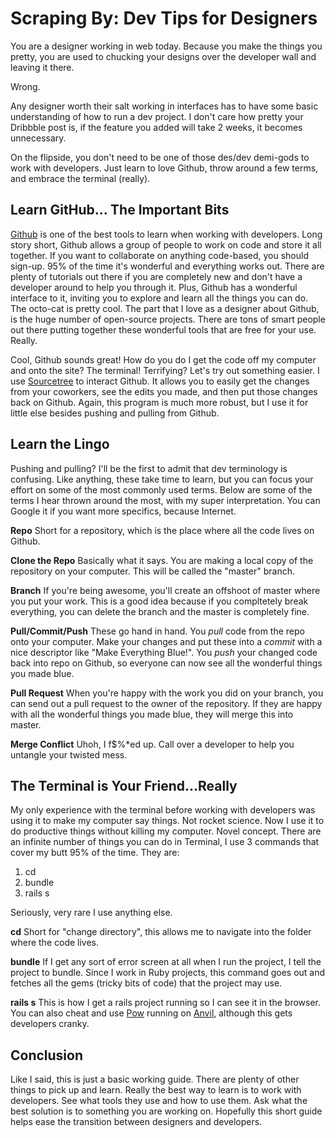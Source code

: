 # Scraping By: Dev Tips for Designers 

You are a designer working in web today. Because you make the things you pretty, you are used to chucking your designs over the developer wall and leaving it there. 

Wrong. 

Any designer worth their salt working in interfaces has to have some basic understanding of how to run a dev project. I don't care how pretty your Dribbble post is, if the feature you added will take 2 weeks, it becomes unnecessary.

On the flipside, you don't need to be one of those des/dev demi-gods to work with developers.  Just learn to love Github, throw around a few terms, and embrace the terminal (really).


## Learn GitHub... The Important Bits

  <a href="http://github.com/">Github</a> is one of the best tools to learn when working with developers. Long story short, Github allows a group of people to work on code and store it all together. If you want to collaborate on anything code-based, you should sign-up. 95% of the time it's wonderful and everything works out. There are plenty of tutorials out there if you are completely new and don't have a developer around to help you through it. Plus, Github has a wonderful interface to it, inviting you to explore and learn all the things you can do. The octo-cat is pretty cool. The part that I love as a designer about Github, is the huge number of open-source projects. There are tons of smart people out there putting together these wonderful tools that are free for your use. Really.

  Cool, Github sounds great! How do you do I get the code off my computer and onto the site? The terminal! Terrifying? Let's try out something easier. I use <a href="http://www.sourcetreeapp.com/">Sourcetree</a> to interact Github. It allows you to easily get the changes from your coworkers, see the edits you made, and then put those changes back on Github. Again, this program is much more robust, but I use it for little else besides pushing and pulling from Github.

## Learn the Lingo

  Pushing and pulling? I'll be the first to admit that dev terminology is confusing. Like anything, these take time to learn, but you can focus your effort on some of the most commonly used terms. Below are some of the terms I hear thrown around the most, with my super interpretation. You can Google it if you want more specifics, because Internet. 

  <b>Repo</b> Short for a repository, which is the place where all the code lives on Github.
  
  <b>Clone the Repo</b> Basically what it says. You are making a local copy of the repository on your computer. This will be called the "master" branch. 
  
  <b>Branch</b> If you're being awesome, you'll create an offshoot of master where you put your work. This is a good idea because if you compltetely break everything, you can delete the branch and the master is completely fine. 
  
  <b>Pull/Commit/Push</b> These go hand in hand. You <i>pull</i> code from the repo onto your computer. Make your changes and put these into a <i>commit</i> with a nice descriptor like "Make Everything Blue!". You <i>push</i> your changed code back into repo on Github, so everyone can now see all the wonderful things you made blue.
  
  <b>Pull Request</b> When you're happy with the work you did on your branch, you can send out a pull request to the owner of the repository. If they are happy with all the wonderful things you made blue, they will merge this into master.
  
  <b>Merge Conflict</b> Uhoh, I f$%*ed up. Call over a developer to help you untangle your twisted mess. 

## The Terminal is Your Friend...Really

  My only experience with the terminal before working with developers was using it to make my computer say things. Not rocket science. Now I use it to do productive things without killing my computer. Novel concept. There are an infinite number of things you can do in Terminal, I use 3 commands that cover my butt 95% of the time. They are:
  <ol>
    <li>cd</li>
    <li>bundle</li>
    <li>rails s</li>
  </ol>

  Seriously, very rare I use anything else.

  <b>cd</b> Short for "change directory", this allows me to navigate into the folder where the code lives.
  
  <b>bundle</b> If I get any sort of error screen at all when I run the project, I tell the project to bundle. Since I work in Ruby projects, this command goes out and fetches all the gems (tricky bits of code) that the project may use.
  
  <b>rails s</b> This is how I get a rails project running so I can see it in the browser. You can also cheat and use <a href="http://pow.cx/">Pow</a> running on <a href="http://anvilformac.com/">Anvil</a>, although this gets developers cranky. 


## Conclusion

Like I said, this is just a basic working guide. There are plenty of other things to pick up and learn. Really the best way to learn is to work with developers. See what tools they use and how to use them. Ask what the best solution is to something you are working on. Hopefully this short guide helps ease the transition between designers and developers.
